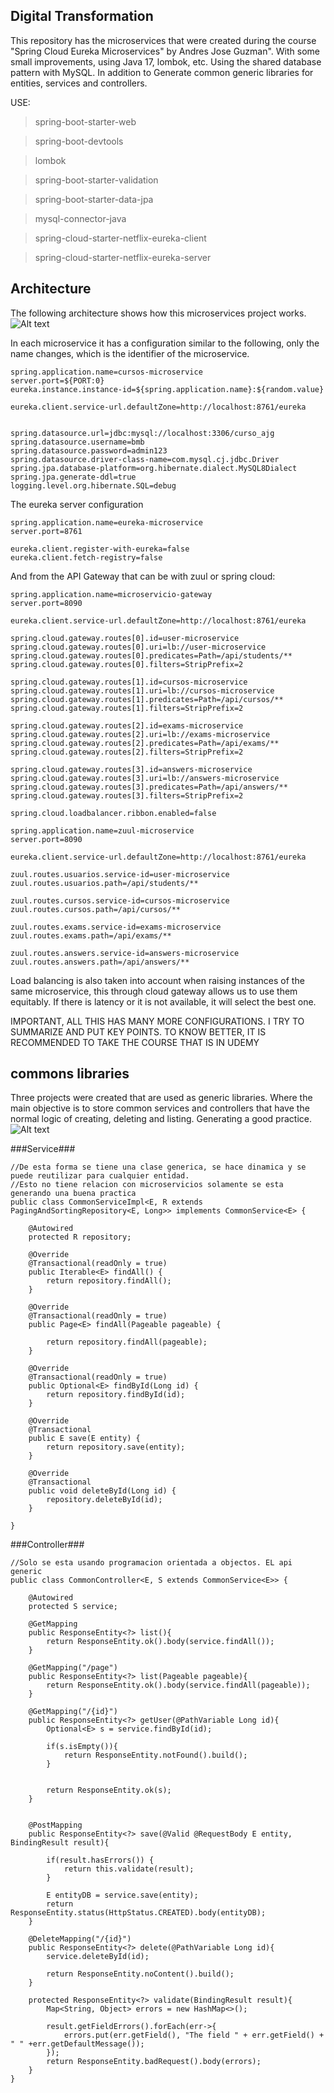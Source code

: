 ## Digital Transformation ##
This repository has the microservices that were created during the course "Spring Cloud Eureka Microservices" by Andres Jose Guzman". With some small improvements, using Java 17, lombok, etc. Using the shared database pattern with MySQL. In addition to Generate common generic libraries for entities, services and controllers.

USE:

> spring-boot-starter-web

> spring-boot-devtools

> lombok

> spring-boot-starter-validation

> spring-boot-starter-data-jpa

> mysql-connector-java

> spring-cloud-starter-netflix-eureka-client

> spring-cloud-starter-netflix-eureka-server

## Architecture ##
The following architecture shows how this microservices project works.
![Alt text](/imgs/architecture-course-real.png "")

In each microservice it has a configuration similar to the following, only the name changes, which is the identifier of the microservice.
```
spring.application.name=cursos-microservice
server.port=${PORT:0}
eureka.instance.instance-id=${spring.application.name}:${random.value}

eureka.client.service-url.defaultZone=http://localhost:8761/eureka


spring.datasource.url=jdbc:mysql://localhost:3306/curso_ajg
spring.datasource.username=bmb
spring.datasource.password=admin123
spring.datasource.driver-class-name=com.mysql.cj.jdbc.Driver
spring.jpa.database-platform=org.hibernate.dialect.MySQL8Dialect
spring.jpa.generate-ddl=true
logging.level.org.hibernate.SQL=debug
```

The eureka server configuration

```
spring.application.name=eureka-microservice
server.port=8761

eureka.client.register-with-eureka=false
eureka.client.fetch-registry=false
```

And from the API Gateway that can be with zuul or spring cloud:

```
spring.application.name=microservicio-gateway
server.port=8090

eureka.client.service-url.defaultZone=http://localhost:8761/eureka

spring.cloud.gateway.routes[0].id=user-microservice
spring.cloud.gateway.routes[0].uri=lb://user-microservice
spring.cloud.gateway.routes[0].predicates=Path=/api/students/**
spring.cloud.gateway.routes[0].filters=StripPrefix=2

spring.cloud.gateway.routes[1].id=cursos-microservice
spring.cloud.gateway.routes[1].uri=lb://cursos-microservice
spring.cloud.gateway.routes[1].predicates=Path=/api/cursos/**
spring.cloud.gateway.routes[1].filters=StripPrefix=2

spring.cloud.gateway.routes[2].id=exams-microservice
spring.cloud.gateway.routes[2].uri=lb://exams-microservice
spring.cloud.gateway.routes[2].predicates=Path=/api/exams/**
spring.cloud.gateway.routes[2].filters=StripPrefix=2

spring.cloud.gateway.routes[3].id=answers-microservice
spring.cloud.gateway.routes[3].uri=lb://answers-microservice
spring.cloud.gateway.routes[3].predicates=Path=/api/answers/**
spring.cloud.gateway.routes[3].filters=StripPrefix=2

spring.cloud.loadbalancer.ribbon.enabled=false

```

```
spring.application.name=zuul-microservice
server.port=8090

eureka.client.service-url.defaultZone=http://localhost:8761/eureka

zuul.routes.usuarios.service-id=user-microservice
zuul.routes.usuarios.path=/api/students/**

zuul.routes.cursos.service-id=cursos-microservice
zuul.routes.cursos.path=/api/cursos/**

zuul.routes.exams.service-id=exams-microservice
zuul.routes.exams.path=/api/exams/**

zuul.routes.answers.service-id=answers-microservice
zuul.routes.answers.path=/api/answers/**
```

Load balancing is also taken into account when raising instances of the same microservice, this through cloud gateway allows us to use them equitably. If there is latency or it is not available, it will select the best one.

IMPORTANT, ALL THIS HAS MANY MORE CONFIGURATIONS. I TRY TO SUMMARIZE AND PUT KEY POINTS. TO KNOW BETTER, IT IS RECOMMENDED TO TAKE THE COURSE THAT IS IN UDEMY

## commons libraries ##
Three projects were created that are used as generic libraries. Where the main objective is to store common services and controllers that have the normal logic of creating, deleting and listing. Generating a good practice.
![Alt text](/imgs/1.png "")

###Service###
```
//De esta forma se tiene una clase generica, se hace dinamica y se puede reutilizar para cualquier entidad.
//Esto no tiene relacion con microservicios solamente se esta generando una buena practica
public class CommonServiceImpl<E, R extends PagingAndSortingRepository<E, Long>> implements CommonService<E> {
    
    @Autowired
    protected R repository;

    @Override
    @Transactional(readOnly = true)
    public Iterable<E> findAll() {
        return repository.findAll();
    }
    
	@Override
	@Transactional(readOnly = true)
	public Page<E> findAll(Pageable pageable) {
		
		return repository.findAll(pageable);
	}

    @Override
    @Transactional(readOnly = true)
    public Optional<E> findById(Long id) {
        return repository.findById(id);
    }

    @Override
    @Transactional
    public E save(E entity) {
        return repository.save(entity);
    }

    @Override
    @Transactional
    public void deleteById(Long id) {
        repository.deleteById(id);
    }
    
}
```
###Controller###
```
//Solo se esta usando programacion orientada a objectos. EL api generic
public class CommonController<E, S extends CommonService<E>> {
    
    @Autowired
    protected S service;
    
    @GetMapping
    public ResponseEntity<?> list(){
        return ResponseEntity.ok().body(service.findAll());
    }
    
    @GetMapping("/page")
    public ResponseEntity<?> list(Pageable pageable){
        return ResponseEntity.ok().body(service.findAll(pageable));
    }
    
    @GetMapping("/{id}")
    public ResponseEntity<?> getUser(@PathVariable Long id){
        Optional<E> s = service.findById(id);
        
        if(s.isEmpty()){
            return ResponseEntity.notFound().build();
        }
        
        
        return ResponseEntity.ok(s);
    }
    
    
    @PostMapping
    public ResponseEntity<?> save(@Valid @RequestBody E entity, BindingResult result){
    	
    	if(result.hasErrors()) {
    		return this.validate(result);
    	}
    	
        E entityDB = service.save(entity);
        return ResponseEntity.status(HttpStatus.CREATED).body(entityDB);
    }
    
    @DeleteMapping("/{id}")
    public ResponseEntity<?> delete(@PathVariable Long id){
        service.deleteById(id);
        
        return ResponseEntity.noContent().build();
    }
    
    protected ResponseEntity<?> validate(BindingResult result){
    	Map<String, Object> errors = new HashMap<>();
    	
    	result.getFieldErrors().forEach(err->{
    		errors.put(err.getField(), "The field " + err.getField() + " " +err.getDefaultMessage());
    	});
    	return ResponseEntity.badRequest().body(errors);
    }
}
```


